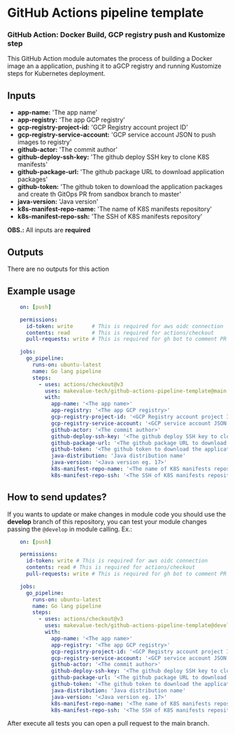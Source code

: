 # GitHub Actions pipeline template

### GitHub Action: Docker Build, GCP registry push and Kustomize step

This GitHub Action module automates the process of building a Docker image an a application, pushing it to aGCP registry and running Kustomize steps for Kubernetes deployment.

## Inputs

- **app-name:** 'The app name'
- **app-registry:** 'The app GCP registry'
- **gcp-registry-project-id:** 'GCP Registry account project ID'
- **gcp-registry-service-account:** 'GCP service account JSON to push images to registry'
- **github-actor:** 'The commit author'
- **github-deploy-ssh-key:** 'The github deploy SSH key to clone K8S manifests'
- **github-package-url:** 'The github package URL to download application packages'
- **github-token:** 'The github token to download the application packages and create th GitOps PR from sandbox branch to master'
- **java-version:** 'Java version'
- **k8s-manifest-repo-name:** 'The name of K8S manifests repository'
- **k8s-manifest-repo-ssh:** 'The SSH of K8S manifests repository'


**OBS.:** All inputs are **required**

## Outputs

There are no outputs for this action

## Example usage

```yaml
    on: [push]

    permissions:
      id-token: write      # This is required for aws oidc connection
      contents: read       # This is required for actions/checkout
      pull-requests: write # This is required for gh bot to comment PR

    jobs:
      go_pipeline:
        runs-on: ubuntu-latest
        name: Go lang pipeline
        steps:
          - uses: actions/checkout@v3
            uses: makevalue-tech/github-actions-pipeline-template@main
            with:
              app-name: '<The app name>'
              app-registry: '<The app GCP registry>'
              gcp-registry-project-id: '<GCP Registry account project ID>'
              gcp-registry-service-account: '<GCP service account JSON to push images to registry>'
              github-actor: '<The commit author>'
              github-deploy-ssh-key: '<The github deploy SSH key to clone K8S manifests>'
              github-package-url: '<The github package URL to download application packages>'
              github-token: '<The github token to download the application packages and create th GitOps PR from sandbox branch to master>'
              java-distribution: 'Java distribution name'
              java-version: '<Java version eg. 17>'
              k8s-manifest-repo-name: '<The name of K8S manifests repository>'
              k8s-manifest-repo-ssh: '<The SSH of K8S manifests repository>'
```

## How to send updates?
If you wants to update or make changes in module code you should use the **develop** branch of this repository, you can test your module changes passing the `@develop` in module calling. Ex.:

```yaml
    on: [push]

    permissions:
      id-token: write # This is required for aws oidc connection
      contents: read # This is required for actions/checkout
      pull-requests: write # This is required for gh bot to comment PR

    jobs:
      go_pipeline:
        runs-on: ubuntu-latest
        name: Go lang pipeline
        steps:
          - uses: actions/checkout@v3
            uses: makevalue-tech/github-actions-pipeline-template@develop
            with:
              app-name: '<The app name>'
              app-registry: '<The app GCP registry>'
              gcp-registry-project-id: '<GCP Registry account project ID>'
              gcp-registry-service-account: '<GCP service account JSON to push images to registry>'
              github-actor: '<The commit author>'
              github-deploy-ssh-key: '<The github deploy SSH key to clone K8S manifests>'
              github-package-url: '<The github package URL to download application packages>'
              github-token: '<The github token to download the application packages and create th GitOps PR from sandbox branch to master>'
              java-distribution: 'Java distribution name'
              java-version: '<Java version eg. 17>'
              k8s-manifest-repo-name: '<The name of K8S manifests repository>'
              k8s-manifest-repo-ssh: '<The SSH of K8S manifests repository>'
```
After execute all tests you can open a pull request to the main branch.